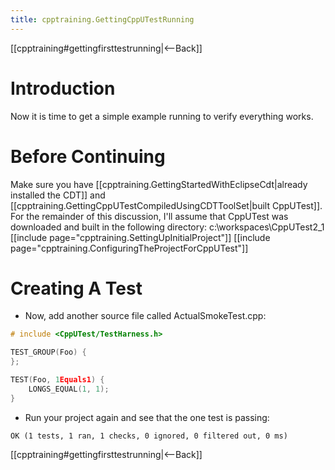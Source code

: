 ```yaml
---
title: cpptraining.GettingCppUTestRunning
---
```

[[cpptraining#gettingfirsttestrunning|<--Back]]

# Introduction
Now it is time to get a simple example running to verify everything works.

# Before Continuing
Make sure you have [[cpptraining.GettingStartedWithEclipseCdt|already installed the CDT]] and [[cpptraining.GettingCppUTestCompiledUsingCDTToolSet|built CppUTest]]. For the remainder of this discussion, I'll assume that CppUTest was downloaded and built in the following directory: c:\workspaces\CppUTest2_1
[[include page="cpptraining.SettingUpInitialProject"]]
[[include page="cpptraining.ConfiguringTheProjectForCppUTest"]]
# Creating A Test
* Now, add another source file called ActualSmokeTest.cpp:
```cpp
# include <CppUTest/TestHarness.h>

TEST_GROUP(Foo) {
};

TEST(Foo, 1Equals1) {
	LONGS_EQUAL(1, 1);
}
```
* Run your project again and see that the one test is passing:
```
OK (1 tests, 1 ran, 1 checks, 0 ignored, 0 filtered out, 0 ms)
```
[[cpptraining#gettingfirsttestrunning|<--Back]]
